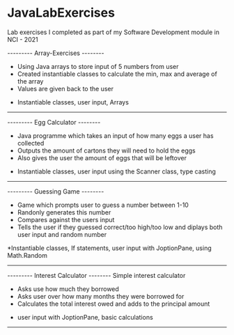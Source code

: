# JavaLabExercises
Lab exercises I completed as part of my Software Development module in NCI - 2021


---------   Array-Exercises  --------
- Using Java arrays to store input of 5 numbers from user
- Created instantiable classes to calculate the min, max and average of the array
- Values are given back to the user

* Instantiable classes, user input, Arrays

-------------------------------------


---------   Egg Calculator  --------
- Java programme which takes an input of how many eggs a user has collected
- Outputs the amount of cartons they will need to hold the eggs
- Also gives the user the amount of eggs that will be leftover

* Instantiable classes, user input using the Scanner class, type casting

-------------------------------------


---------   Guessing Game   --------
- Game which prompts user to guess a number between 1-10
- Randonly generates this number
- Compares against the users input
- Tells the user if they guessed correct/too high/too low and diplays both user input and random number

*Instantiable classes, If statements, user input with JoptionPane, using Math.Random

-------------------------------------


---------   Interest Calculator  --------
Simple interest calculator
- Asks use how much they borrowed
- Asks user over how many months they were borrowed for
- Calculates the total interest owed and adds to the principal amount

* user input with JoptionPane, basic calculations

-------------------------------------
